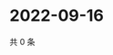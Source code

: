 # 2022-09-16

共 0 条

<!-- BEGIN WEIBO -->
<!-- 最后更新时间 Fri Sep 16 2022 04:19:44 GMT+0800 (China Standard Time) -->

<!-- END WEIBO -->

